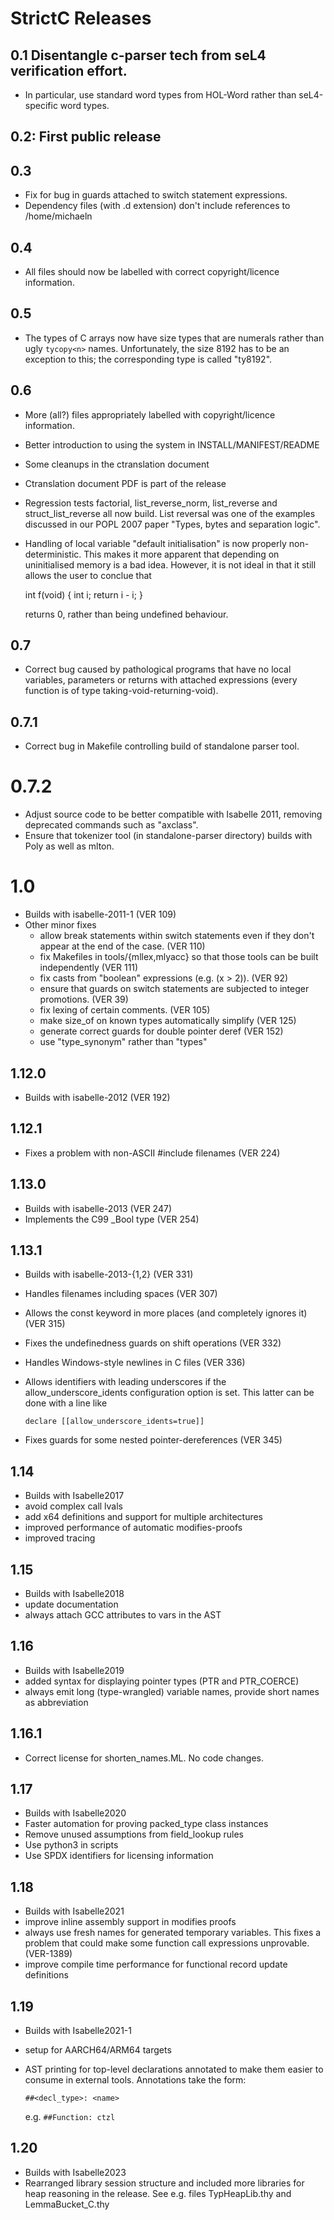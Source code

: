 <!--
  Copyright 2020, Data61, CSIRO (ABN 41 687 119 230)

  SPDX-License-Identifier: BSD-2-Clause
-->

# StrictC Releases

## 0.1 Disentangle c-parser tech from seL4 verification effort.

- In particular, use standard word types from HOL-Word rather than seL4-specific word types.

## 0.2: First public release

## 0.3

- Fix for bug in guards attached to switch statement expressions.
- Dependency files (with .d extension) don't include references to /home/michaeln

## 0.4

- All files should now be labelled with correct copyright/licence information.

## 0.5

- The types of C arrays now have size types that are numerals rather
  than ugly `tycopy<n>` names.  Unfortunately, the size 8192 has to be
  an exception to this; the corresponding type is called "ty8192".

## 0.6

- More (all?) files appropriately labelled with copyright/licence information.
- Better introduction to using the system in INSTALL/MANIFEST/README
- Some cleanups in the ctranslation document
- Ctranslation document PDF is part of the release
- Regression tests factorial, list_reverse_norm, list_reverse and
  struct_list_reverse all now build.  List reversal was one of the
  examples discussed in our POPL 2007 paper "Types, bytes and
  separation logic".
- Handling of local variable "default initialisation" is now properly
  non-deterministic. This makes it more apparent that depending on
  uninitialised memory is a bad idea.  However, it is not ideal in
  that it still allows the user to conclue that

    int f(void) { int i; return i - i; }

  returns 0, rather than being undefined behaviour.

## 0.7

- Correct bug caused by pathological programs that have no local
  variables, parameters or returns with attached expressions (every
  function is of type taking-void-returning-void).

## 0.7.1

- Correct bug in Makefile controlling build of standalone parser tool.

# 0.7.2

- Adjust source code to be better compatible with Isabelle 2011, removing
  deprecated commands such as "axclass".
- Ensure that tokenizer tool (in standalone-parser directory) builds
  with Poly as well as mlton.

# 1.0

- Builds with isabelle-2011-1 (VER 109)
- Other minor fixes
  - allow break statements within switch statements even if they don't
    appear at the end of the case. (VER 110)
  - fix Makefiles in tools/{mllex,mlyacc} so that those tools can be
    built independently (VER 111)
  - fix casts from "boolean" expressions (e.g. (x > 2)). (VER 92)
  - ensure that guards on switch statements are subjected to integer
    promotions. (VER 39)
  - fix lexing of certain comments. (VER 105)
  - make size_of on known types automatically simplify (VER 125)
  - generate correct guards for double pointer deref (VER 152)
  - use "type_synonym" rather than "types"

## 1.12.0

- Builds with isabelle-2012 (VER 192)

## 1.12.1

- Fixes a problem with non-ASCII #include filenames (VER 224)

## 1.13.0

- Builds with isabelle-2013 (VER 247)
- Implements the C99 _Bool type (VER 254)

## 1.13.1

- Builds with isabelle-2013-{1,2} (VER 331)
- Handles filenames including spaces (VER 307)
- Allows the const keyword in more places (and completely ignores it) (VER 315)
- Fixes the undefinedness guards on shift operations (VER 332)
- Handles Windows-style newlines in C files (VER 336)
- Allows identifiers with leading underscores if the allow_underscore_idents configuration option is set.  This latter can be done with a line like

      declare [[allow_underscore_idents=true]]

- Fixes guards for some nested pointer-dereferences (VER 345)

## 1.14

- Builds with Isabelle2017
- avoid complex call lvals
- add x64 definitions and support for multiple architectures
- improved performance of automatic modifies-proofs
- improved tracing

## 1.15

- Builds with Isabelle2018
- update documentation
- always attach GCC attributes to vars in the AST

## 1.16

- Builds with Isabelle2019
- added syntax for displaying pointer types (PTR and PTR_COERCE)
- always emit long (type-wrangled) variable names,
  provide short names as abbreviation

## 1.16.1

- Correct license for shorten_names.ML. No code changes.

## 1.17

- Builds with Isabelle2020
- Faster automation for proving packed_type class instances
- Remove unused assumptions from field_lookup rules
- Use python3 in scripts
- Use SPDX identifiers for licensing information

## 1.18

- Builds with Isabelle2021
- improve inline assembly support in modifies proofs
- always use fresh names for generated temporary variables.
  This fixes a problem that could make some function call expressions unprovable. (VER-1389)
- improve compile time performance for functional record update definitions

## 1.19

- Builds with Isabelle2021-1
- setup for AARCH64/ARM64 targets
- AST printing for top-level declarations annotated to make them easier to
  consume in external tools. Annotations take the form:

      ##<decl_type>: <name>

  e.g. `##Function: ctzl`

## 1.20

- Builds with Isabelle2023
- Rearranged library session structure and included more libraries for heap
  reasoning in the release. See e.g. files TypHeapLib.thy and LemmaBucket_C.thy
